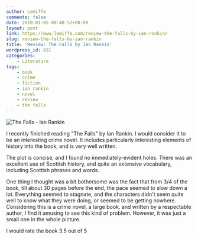 ```yaml
---
author: Lemiffe
comments: false
date: 2010-01-05 00:48:57+00:00
layout: post
link: https://www.lemiffe.com/review-the-falls-by-ian-rankin/
slug: review-the-falls-by-ian-rankin
title: 'Review: The Falls by Ian Rankin'
wordpress_id: 831
categories:
    - Literature
tags:
    - book
    - crime
    - fiction
    - ian rankin
    - novel
    - review
    - the falls
---
```


![The Falls - Ian Rankin](http://upload.wikimedia.org/wikipedia/en/thumb/6/61/IanRankinTheFalls.jpg/175px-IanRankinTheFalls.jpg)

I recently finished reading "The Falls" by Ian Rankin. I would consider it to be an interesting crime novel. It includes particularly interesting elements of history into the book, and is very well written.

The plot is concise, and I found no immediately-evident holes. There was an excellent use of Scottish history, and quite an extensive vocabulary, including Scottish phrases and words.

One thing I thought was a bit bothersome was the fact that from 3/4 of the book, till about 30 pages before the end, the pace seemed to slow down a lot. Everything seemed to stagnate, and the characters didn't seem quite well to know what they were doing, or seemed to be getting nowhere. Considering this is a crime novel, a large book, and written by a respectable author, I find it amusing to see this kind of problem. However, it was just a small one in the whole picture.

I would rate the book 3.5 out of 5
